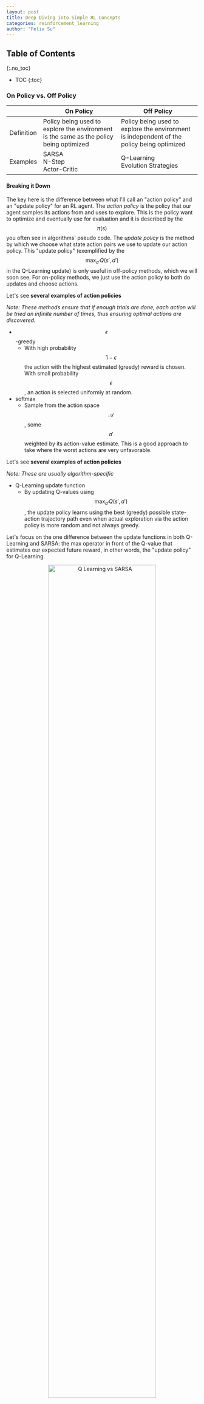 ```yaml
---
layout: post
title: Deep Diving into Simple RL Concepts
categories: reinforcement_learning
author: "Felix Su"
---
```


## Table of Contents
{:.no_toc}
* TOC
{:toc}

### On Policy vs. Off Policy

| | On Policy | Off Policy |
| --- | --- | --- |
| Definition | Policy being used to explore the environment is the same as the policy being optimized | Policy being used to explore the environment is independent of the policy being optimized |
| Examples | SARSA<br>N-Step<br>Actor-Critic | Q-Learning<br>Evolution Strategies |

#### Breaking it Down

The key here is the difference between what I'll call an "action policy" and an "update policy" for an RL agent. The *action policy* is the policy that our agent samples its actions from and uses to explore. This is the policy want to optimize and eventually use for evaluation and it is described by the $$\pi(s)$$ you often see in algorithms' pseudo code. The *update policy* is the method by which we choose what state action pairs we use to update our action policy. This "update policy" (exemplified by the $$\max_{a'} Q(s',a')$$ in the Q-Learning update) is only useful in off-policy methods, which we will soon see. For on-policy methods, we just use the action policy to both do updates and choose actions.

Let's see **several examples of action policies**

*Note: These methods ensure that if enough trials are done, each action will be tried an infinite number of times, thus ensuring optimal actions are discovered.*

- $$\epsilon$$-greedy
    - With high probability $$1-\epsilon$$ the action with the highest estimated (greedy) reward is chosen. With small probability $$\epsilon$$, an action is selected uniformly at random.
- softmax
	- Sample from the action space $$\mathcal{A}$$, some $$a'$$ weighted by its action-value estimate. This is a good approach to take where the worst actions are very unfavorable.

Let's see **several examples of action policies**

*Note: These are usually algorithm-specific*

- Q-Learning update function
	- By updating Q-values using $$\max_{a'} Q(s',a')$$, the update policy learns using the best (greedy) possible state-action trajectory path even when actual exploration via the action policy is more random and not always greedy.

Let's focus on the one difference between the update functions in both Q-Learning and SARSA: the max operator in front of the Q-value that estimates our expected future reward, in other words, the "update policy" for Q-Learning.

<div style="text-align:center">
	<img src="/assets/img/q-vs-sarsa.png" width="75%" alt="Q Learning vs SARSA">
</div>
<br>

For on-policy SARSA, the Q-value we use, $$Q(a',s')$$, comes from **sampling a state action pair from our action policy** (e.g. softmax). Intuitively, by doing this, we follow state action pairs **along the known trajectory that our policy will take** and updating their Q-values, $$Q(a,s)$$, along the way. You can see that the name "on-policy" is appropriate as we are making updates by directly following our action policy.

For off-policy Q-Learning, we have an additional **update policy** (update the current Q-value using the best Q-value over all possible next actions) which is independent of our **action policy**. While we still sample an action from our action policy to physically move our agent, the state action pairs that parameterize the $$Q(s', a')$$ are chosen by a completely different **update policy**. If we maintain the same action policy for our on-policy SARSA example, the action policy is sampled, while the update policy for Q-Learning is **greedy**, making it off-policy.

Therefore, if this update policy **is different** than our action policy, then we are **not following the action policy** for our updates, giving us an "off-policy" method. If our action policy and update policies are one and the same, then we have an "on-policy method."

#### Visual Example

Sutton and Barto have a good example of how these two methods differ in their book "Reinforcement Learning: An Introduction" Book (Search: Example 6.6: Cliff Walking). Imagine you have a robot trying to find a safe path from state S to goal G in a simple grid world. However, the shortest path between the two is blocked by a cliff with a large negative penalty (-100). All other spaces have a small negative reward (-1) to incentivize moving to the goal as quickly as possible as moving around aimlessly would also incur more and more penalty.

Using one of our active policies from the list above (i.e. epsilon greedy), notice that there is an optimal path (the edge of the cliff) and a safe path (the far side away from the cliff). Both accomplish the task, but because there is a small chance that we will randomly sample an action, moving along the edge of the cliff is risky, as we may fall into the cliff by choosing a random action. 

Because on-policy SARSA uses the non-deterministic action policy in its updates, its learning accounts for this randomness, encouraging the safe path to the goal. Meanwhile, off-poilcy Q-Learning optimizes using the optimal update policy, so it learns the risky optimal path. We can see from the graph that the off-policy method's average online performance is worse than that of SARSA, however if $$\epsilon$$ were gradually reduced, then both methods
would asymptotically converge to the optimal policy, so epislon greedy action policies usually reduce $$\epsilon$$ over time.

<div style="text-align:center">
	<!-- <img src="/assets/img/on-vs-off-policy.png" width="75%" alt="On vs Off Policy Exploration"> -->
	<img src="/assets/img/cliff-example.png" width="60%" alt="Cliff Example">
</div>
<br>

Because off-policy algorithms such as Q-Learning have some non-deterministic exploration path (i.e. [$$\epsilon$$-greedy, $$\epsilon$$-soft, softmax](https://www.cse.unsw.edu.au/~cs9417ml/RL1/tdlearning.html#aselection){:target="_blank"})

#### So which is better?

This answer, like with most RL techniques, is that it depends. Given sufficient training under any $$\epsilon$$-soft policy (policy that has a non-zero chance of randomly exploring), both algorithms will converge to a close approximation of the optimal action-value function for an arbitrary target policy. However, there are different benefits to each method.

The trade off can be abstracted to optimality (off-policy) vs. safety (on-policy). If taking the optimal path is extremely important and entering risky states is not too damaging (i.e. trying to get the high score in an Atari game), off-policy methods should have a higher best case online performance. However, if those risky states are of high penalty (i.e. self driving vehicle crashes), on-policy methods will optimize towards the safer path during online training.

**Relevant Topics**
- Experience Replay
- (A3C) Asynchronous Methods for Seep Reinforcement Learning

**Sources**
- Stack Overflow explanation of On vs Off Policy
	- [https://stats.stackexchange.com/a/184794](https://stats.stackexchange.com/a/184794){:target="_blank"}
- Simple Explanation of On-Policy Q-Learning and Off-Policy SARSA
	- [https://www.cse.unsw.edu.au/~cs9417ml/RL1/algorithms.html](https://www.cse.unsw.edu.au/~cs9417ml/RL1/algorithms.html){:target="_blank"}
- Action policies: $$\epsilon$$-greedy, $$\epsilon$$-soft, softmax
	- [https://www.cse.unsw.edu.au/~cs9417ml/RL1/tdlearning.html#aselection](https://www.cse.unsw.edu.au/~cs9417ml/RL1/tdlearning.html#aselection){:target="_blank"}
- Q-Learning and SARSA Algorithm pseudo code:
	- [https://towardsdatascience.com/introduction-to-various-reinforcement-learning-algorithms-i-q-learning-sarsa-dqn-ddpg-72a5e0cb6287](https://towardsdatascience.com/introduction-to-various-reinforcement-learning-algorithms-i-q-learning-sarsa-dqn-ddpg-72a5e0cb6287){:target="_blank"}
- Sutton and Barto's "Reinforcement Learning: An Introduction" Book (Search: Example 6.6: Cliff Walking)
	- [http://incompleteideas.net/book/bookdraft2017nov5.pdf](http://incompleteideas.net/book/bookdraft2017nov5.pdf){:target="_blank"}

### Model-based vs Model-free

| Model Based | Model Free |
| --- | --- |
| Policy is learned given *knowledge of the state* and actions | Policy is optimized via rewards from trial and error given *no visibility into the environment (black box)*|